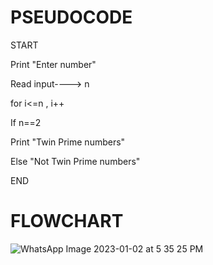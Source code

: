 # PSEUDOCODE
START


Print "Enter number"


Read input----> n


for i<=n , i++


If n==2


Print "Twin Prime numbers"


Else "Not Twin Prime numbers"


END


# FLOWCHART

![WhatsApp Image 2023-01-02 at 5 35 25 PM](https://user-images.githubusercontent.com/117601111/210232094-ac35e768-158a-4646-8157-809fa9c18695.jpeg)
